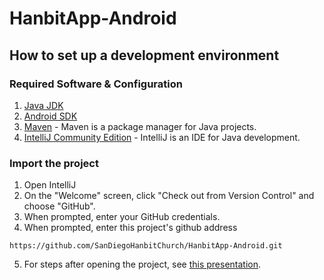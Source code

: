 # HanbitApp-Android

## How to set up a development environment

### Required Software & Configuration

1. [Java JDK](http://www.oracle.com/technetwork/java/javase/downloads/jdk7-downloads-1880260.html)
2. [Android SDK](http://developer.android.com/sdk/index.html?utm_source=weibolife)
3. [Maven](http://maven.apache.org/guides/getting-started/maven-in-five-minutes.html) - Maven is a package manager for Java projects.
4. [IntelliJ Community Edition](http://www.jetbrains.com/idea/download/) - IntelliJ is an IDE for Java development.


### Import the project

1. Open IntelliJ
2. On the "Welcome" screen, click "Check out from Version Control" and choose "GitHub".
3. When prompted, enter your GitHub credentials.
4. When prompted, enter this project's github address 
```
https://github.com/SanDiegoHanbitChurch/HanbitApp-Android.git
```
5. For steps after opening the project, see [this presentation](https://docs.google.com/presentation/d/1CDrVr3W5B-jeBLmYCM-50rz_3adjcKSLj-aEXUQPvP4/pub?start=false&loop=false&delayms=3000).
